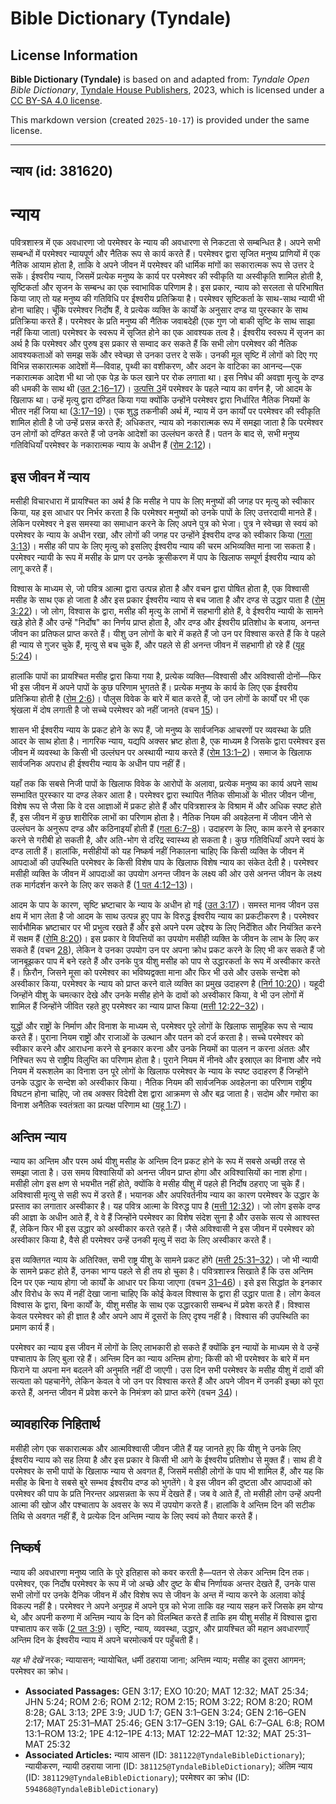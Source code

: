 # Bible Dictionary (Tyndale)

## License Information

**Bible Dictionary (Tyndale)** is based on and adapted from: _Tyndale Open Bible Dictionary_, [Tyndale House Publishers](https://tyndaleopenresources.com/), 2023, which is licensed under a [CC BY-SA 4.0 license](https://creativecommons.org/licenses/by-sa/4.0/legalcode.en).

This markdown version (created `2025-10-17`) is provided under the same license.



--------------------------------

## न्याय (id: 381620)

न्याय
=====

पवित्रशास्त्र में एक अवधारणा जो परमेश्वर के न्याय की अवधारणा से निकटता से सम्बन्धित है। अपने सभी सम्बन्धों में परमेश्वर न्यायपूर्ण और नैतिक रूप से कार्य करते हैं। परमेश्वर द्वारा सृजित मनुष्य प्राणियों में एक नैतिक आयाम होता है, ताकि वे अपने जीवन में परमेश्वर की धार्मिक मांगों का सकारात्मक रूप से उत्तर दे सकें। ईश्वरीय न्याय, जिसमें प्रत्येक मनुष्य के कार्य पर परमेश्वर की स्वीकृति या अस्वीकृति शामिल होती है, सृष्टिकर्ता और सृजन के सम्बन्ध का एक स्वाभाविक परिणाम है। इस प्रकार, न्याय को सरलता से परिभाषित किया जाए तो यह मनुष्य की गतिविधि पर ईश्वरीय प्रतिक्रिया है। परमेश्वर सृष्टिकर्ता के साथ\-साथ न्यायी भी होना चाहिए। चूँकि परमेश्वर निर्दोष हैं, वे प्रत्येक व्यक्ति के कार्यों के अनुसार दण्ड या पुरस्कार के साथ प्रतिक्रिया करते हैं। परमेश्वर के प्रति मनुष्य की नैतिक जवाबदेही (एक गुण जो बाकी सृष्टि के साथ साझा नहीं किया जाता) परमेश्वर के स्वरूप में सृजित होने का एक आवश्यक तत्व है। ईश्वरीय स्वरूप में सृजन का अर्थ है कि परमेश्वर और पुरुष इस प्रकार से सम्वाद कर सकते हैं कि सभी लोग परमेश्वर की नैतिक आवश्यकताओं को समझ सकें और स्वेच्छा से उनका उत्तर दे सकें। उनकी मूल सृष्टि में लोगों को दिए गए विभिन्न सकारात्मक आदेशों में—विवाह, पृथ्वी का वशीकरण, और अदन के वाटिका का आनन्द—एक नकारात्मक आदेश भी था जो एक पेड़ के फल खाने पर रोक लगाता था। इस निषेध की अवज्ञा मृत्यु के दण्ड की धमकी के साथ थी ([उत 2:16–17](https://ref.ly/Gen2:16-Gen2:17))। [उत्पत्ति 3](https://ref.ly/Gen3:1-Gen3:24)में परमेश्वर के पहले न्याय का वर्णन है, जो आदम के खिलाफ था। उन्हें मृत्यु द्वारा दण्डित किया गया क्योंकि उन्होंने परमेश्वर द्वारा निर्धारित नैतिक नियमों के भीतर नहीं जिया था ([3:17–19](https://ref.ly/Gen3:17-Gen3:19))। एक शुद्ध तकनीकी अर्थ में, न्याय में उन कार्यों पर परमेश्वर की स्वीकृति शामिल होती है जो उन्हें प्रसन्न करते हैं; अधिकतर, न्याय को नकारात्मक रूप में समझा जाता है कि परमेश्वर उन लोगों को दण्डित करते हैं जो उनके आदेशों का उल्लंघन करते हैं। पतन के बाद से, सभी मनुष्य गतिविधियाँ परमेश्वर के नकारात्मक न्याय के अधीन हैं ([रोम 2:12](https://ref.ly/Rom2:12))।

इस जीवन में न्याय
-----------------

मसीही विचारधारा में प्रायश्चित का अर्थ है कि मसीह ने पाप के लिए मनुष्यों की जगह पर मृत्यु को स्वीकार किया, यह इस आधार पर निर्भर करता है कि परमेश्वर मनुष्यों को उनके पापों के लिए उत्तरदायी मानते हैं। लेकिन परमेश्वर ने इस समस्या का समाधान करने के लिए अपने पुत्र को भेजा। पुत्र ने स्वेच्छा से स्वयं को परमेश्वर के न्याय के अधीन रखा, और लोगों की जगह पर उन्होंने ईश्वरीय दण्ड को स्वीकार किया ([गला 3:13](https://ref.ly/Gal3:13))। मसीह की पाप के लिए मृत्यु को इसलिए ईश्वरीय न्याय की चरम अभिव्यक्ति माना जा सकता है। परमेश्वर न्यायी के रूप में मसीह के प्राण पर उनके क्रूसीकरण में पाप के खिलाफ सम्पूर्ण ईश्वरीय न्याय को लागू करते हैं।

विश्वास के माध्यम से, जो पवित्र आत्मा द्वारा उत्पन्न होता है और वचन द्वारा पोषित होता है, एक विश्वासी मसीह के साथ एक हो जाता है और इस प्रकार ईश्वरीय न्याय से बच जाता है और दण्ड से उद्धार पाता है ([रोम 3:22](https://ref.ly/Rom3:22))। जो लोग, विश्वास के द्वारा, मसीह की मृत्यु के लाभों में सहभागी होते हैं, वे ईश्वरीय न्यायी के सामने खड़े होते हैं और उन्हें "निर्दोष" का निर्णय प्राप्त होता है, और दण्ड और ईश्वरीय प्रतिशोध के बजाय, अनन्त जीवन का प्रतिफल प्राप्त करते हैं। यीशु उन लोगों के बारे में कहते हैं जो उन पर विश्वास करते हैं कि वे पहले ही न्याय से गुजर चुके हैं, मृत्यु से बच चुके हैं, और पहले से ही अनन्त जीवन में सहभागी हो रहे हैं ([यूह 5:24](https://ref.ly/John5:24))।

हालांकि पापों का प्रायश्चित मसीह द्वारा किया गया है, प्रत्येक व्यक्ति—विश्वासी और अविश्वासी दोनों—फिर भी इस जीवन में अपने पापों के कुछ परिणाम भुगतते हैं। प्रत्येक मनुष्य के कार्य के लिए एक ईश्वरीय प्रतिक्रिया होती है ([रोम 2:6](https://ref.ly/Rom2:6))। पौलुस विवेक के बारे में बात करते हैं, जो उन लोगों के कार्यों पर भी एक श्रृंखला में दोष लगाती है जो सच्चे परमेश्वर को नहीं जानते (वचन [15](https://ref.ly/Rom2:15))।

शासन भी ईश्वरीय न्याय के प्रकट होने के रूप हैं, जो मनुष्य के सार्वजनिक आचरणों पर व्यवस्था के प्रति आदर के साथ होता है। नागरिक न्याय, यद्यपि अक्सर भ्रष्ट होता है, एक माध्यम है जिसके द्वारा परमेश्वर इस जीवन में व्यवस्था के किसी भी उल्लंघन पर अस्थायी न्याय करते हैं ([रोम 13:1–2](https://ref.ly/Rom13:1-Rom13:2))। समाज के खिलाफ सार्वजनिक अपराध ही ईश्वरीय न्याय के अधीन पाप नहीं हैं।

यहाँ तक कि सबसे निजी पापों के खिलाफ विवेक के आरोपों के अलावा, प्रत्येक मनुष्य का कार्य अपने साथ सम्भावित पुरस्कार या दण्ड लेकर आता है। परमेश्वर द्वारा स्थापित नैतिक सीमाओं के भीतर जीवन जीना, विशेष रूप से जैसा कि वे दस आज्ञाओं में प्रकट होते हैं और पवित्रशास्त्र के विश्राम में और अधिक स्पष्ट होते हैं, इस जीवन में कुछ शारीरिक लाभों का परिणाम होता है। नैतिक नियम की अवहेलना में जीवन जीने से उल्लंघन के अनुरूप दण्ड और कठिनाइयाँ होती हैं ([गला 6:7–8](https://ref.ly/Gal6:7-Gal6:8))। उदाहरण के लिए, काम करने से इनकार करने से गरीबी हो सकती है, और अति\-भोग से दरिद्र स्वास्थ्य हो सकता है। कुछ गतिविधियाँ अपने स्वयं के दण्ड लाती हैं। हालांकि, मसीहीयों को यह निष्कर्ष नहीं निकालना चाहिए कि किसी व्यक्ति के जीवन में आपदाओं की उपस्थिति परमेश्वर के किसी विशेष पाप के खिलाफ विशेष न्याय का संकेत देती है। परमेश्वर मसीही व्यक्ति के जीवन में आपदाओं का उपयोग अनन्त जीवन के लक्ष्य की ओर उसे अनन्त जीवन के लक्ष्य तक मार्गदर्शन करने के लिए कर सकते हैं ([1 पत 4:12–13](https://ref.ly/1Pet4:12-1Pet4:13))।

आदम के पाप के कारण, सृष्टि भ्रष्टाचार के न्याय के अधीन हो गई ([उत 3:17](https://ref.ly/Gen3:17))। समस्त मानव जीवन उस क्षय में भाग लेता है जो आदम के साथ उत्पन्न हुए पाप के विरुद्ध ईश्वरीय न्याय का प्रकटीकरण है। परमेश्वर सार्वभौमिक भ्रष्टाचार पर भी प्रभुत्व रखते हैं और इसे अपने परम उद्देश्य के लिए निर्देशित और नियंत्रित करने में सक्षम हैं ([रोमि 8:20](https://ref.ly/Rom8:20))। इस प्रकार वे विपत्तियों का उपयोग मसीही व्यक्ति के जीवन के लाभ के लिए कर सकते हैं (वचन [28](https://ref.ly/Rom8:28)), लेकिन वे उनका उपयोग उन पर अपना क्रोध प्रकट करने के लिए भी कर सकते हैं जो जानबूझकर पाप में बने रहते हैं और उनके पुत्र यीशु मसीह को पाप से उद्धारकर्ता के रूप में अस्वीकार करते हैं। फ़िरौन, जिसने मूसा को परमेश्वर का भविष्यद्वक्ता माना और फिर भी उसे और उसके सन्देश को अस्वीकार किया, परमेश्वर के न्याय को प्राप्त करने वाले व्यक्ति का प्रमुख उदाहरण है ([निर्ग 10:20](https://ref.ly/Exod10:20))। यहूदी जिन्होंने यीशु के चमत्कार देखे और उनके मसीह होने के दावों को अस्वीकार किया, वे भी उन लोगों में शामिल हैं जिन्होंने जीवित रहते हुए परमेश्वर का न्याय प्राप्त किया ([मत्ती 12:22–32](https://ref.ly/Matt12:22-Matt12:32))।

युद्धों और राष्ट्रों के निर्माण और विनाश के माध्यम से, परमेश्वर पूरे लोगों के खिलाफ सामूहिक रूप से न्याय करते हैं। पुराना नियम राष्ट्रों और राजाओं के उत्थान और पतन को दर्ज करता है। सच्चे परमेश्वर को स्वीकार करने और आराधना करने से इनकार करना और उनके नियमों का पालन न करना अंततः और निश्चित रूप से राष्ट्रीय विलुप्ति का परिणाम होता है। पुराने नियम में नीनवे और इस्राएल का विनाश और नये नियम में यरूशलेम का विनाश उन पूरे लोगों के खिलाफ परमेश्वर के न्याय के स्पष्ट उदाहरण हैं जिन्होंने उनके उद्धार के सन्देश को अस्वीकार किया। नैतिक नियम की सार्वजनिक अवहेलना का परिणाम राष्ट्रीय विघटन होना चाहिए, जो तब अक्सर विदेशी देश द्वारा आक्रमण से और बढ़ जाता है। सदोम और गमोरा का विनाश अनैतिक स्वतंत्रता का प्रत्यक्ष परिणाम था ([यहू 1:7](https://ref.ly/Jude1:7))।

अन्तिम न्याय
------------

न्याय का अन्तिम और परम अर्थ यीशु मसीह के अन्तिम दिन प्रकट होने के रूप में सबसे अच्छी तरह से समझा जाता है। उस समय विश्वासियों को अनन्त जीवन प्राप्त होगा और अविश्वासियों का नाश होगा। मसीही लोग इस क्षण से भयभीत नहीं होते, क्योंकि वे मसीह यीशु में पहले ही निर्दोष ठहराए जा चुके हैं। अविश्वासी मृत्यु से सही रूप में डरते हैं। भयानक और अपरिवर्तनीय न्याय का कारण परमेश्वर के उद्धार के प्रस्ताव का लगातार अस्वीकार है। यह पवित्र आत्मा के विरुद्ध पाप है ([मत्ती 12:32](https://ref.ly/Matt12:32))। जो लोग इसके दण्ड की आज्ञा के अधीन आते हैं, वे वे हैं जिन्होंने परमेश्वर का विशेष संदेश सुना है और उसके सत्य से आश्वस्त हैं, लेकिन फिर भी इस उद्धार को अस्वीकार करते रहते हैं। जैसे अविश्वासी ने इस जीवन में परमेश्वर को अस्वीकार किया है, वैसे ही परमेश्वर उन्हें उनकी मृत्यु में सदा के लिए अस्वीकार करते हैं।

इस व्यक्तिगत न्याय के अतिरिक्त, सभी राष्ट्र यीशु के सामने प्रकट होंगे ([मत्ती 25:31–32](https://ref.ly/Matt25:31-Matt25:32))। जो भी न्यायी के सामने प्रकट होते हैं, उनका भाग्य पहले से ही तय हो चुका है। पवित्रशास्त्र सिखाते हैं कि उस अन्तिम दिन पर एक न्याय होगा जो कार्यों के आधार पर किया जाएगा (वचन [31–46](https://ref.ly/Matt25:31-Matt25:46))। इसे इस सिद्धांत के इनकार और विरोध के रूप में नहीं देखा जाना चाहिए कि कोई केवल विश्वास के द्वारा ही उद्धार पाता है। लोग केवल विश्वास के द्वारा, बिना कार्यों के, यीशु मसीह के साथ एक उद्धारकारी सम्बन्ध में प्रवेश करते हैं। विश्वास केवल परमेश्वर को ही ज्ञात है और अपने आप में दूसरों के लिए दृश्य नहीं है। विश्वास की उपस्थिति का प्रमाण कार्य हैं।

परमेश्वर का न्याय इस जीवन में लोगों के लिए लाभकारी हो सकते हैं क्योंकि इन न्यायों के माध्यम से वे उन्हें पश्चाताप के लिए बुला रहे हैं। अन्तिम दिन का न्याय अन्तिम होगा; किसी को भी परमेश्वर के बारे में मन फिराने या अपना मन बदलने की अनुमति नहीं दी जाएगी। उस दिन सभी परमेश्वर के मसीह यीशु में दावों की सत्यता को पहचानेंगे, लेकिन केवल वे जो उन पर विश्वास करते हैं और अपने जीवन में उनकी इच्छा को पूरा करते हैं, अनन्त जीवन में प्रवेश करने के निमंत्रण को प्राप्त करेंगे (वचन [34](https://ref.ly/Matt25:34))।

व्यावहारिक निहितार्थ
--------------------

मसीही लोग एक सकारात्मक और आत्मविश्वासी जीवन जीते हैं यह जानते हुए कि यीशु ने उनके लिए ईश्वरीय न्याय को सह लिया है और इस प्रकार वे किसी भी आगे के ईश्वरीय प्रतिशोध से मुक्त हैं। साथ ही वे परमेश्वर के सभी पापों के खिलाफ न्याय से अवगत हैं, जिसमें मसीही लोगों के पाप भी शामिल हैं, और यह कि मसीह के बिना वे सबसे बुरे सम्भव ईश्वरीय दण्ड को भुगतेंगे। वे इस जीवन की दुष्टता और आपदाओं को परमेश्वर की पाप के प्रति निरन्तर अप्रसन्नता के रूप में देखते हैं। जब वे आते हैं, तो मसीही लोग उन्हें अपनी आत्मा की खोज और पश्चाताप के अवसर के रूप में उपयोग करते हैं। हालांकि वे अन्तिम दिन की सटीक तिथि से अवगत नहीं हैं, वे प्रत्येक दिन अन्तिम न्याय के लिए स्वयं को तैयार करते हैं।

निष्कर्ष
--------

न्याय की अवधारणा मनुष्य जाति के पूरे इतिहास को कवर करती है—पतन से लेकर अन्तिम दिन तक। परमेश्वर, एक निर्दोष परमेश्वर के रूप में जो अच्छे और दुष्ट के बीच निर्णायक अन्तर देखते हैं, उनके पास सभी लोगों पर उनके दैनिक जीवन में और विशेष रूप से जीवन के अन्त में न्याय करने के अलावा कोई विकल्प नहीं है। परमेश्वर ने अपने अनुग्रह में अपने पुत्र को भेजा ताकि वह न्याय सहन करें जिसके हम योग्य थे, और अपनी करुणा में अन्तिम न्याय के दिन को विलम्बित करते हैं ताकि हम यीशु मसीह में विश्वास द्वारा पश्चाताप कर सकें ([2 पत 3:9](https://ref.ly/2Pet3:9))। सृष्टि, न्याय, व्यवस्था, उद्धार, और प्रायश्चित की महान अवधारणाएँ अन्तिम दिन के ईश्वरीय न्याय में अपने चरमोत्कर्ष पर पहुँचती हैं।

*यह भी देखें* नरक; न्यायासन;  न्यायोचित, धर्मी ठहराया जाना; अन्तिम न्याय; मसीह का दूसरा आगमन; परमेश्वर का क्रोध।

* **Associated Passages:** GEN 3:17; EXO 10:20; MAT 12:32; MAT 25:34; JHN 5:24; ROM 2:6; ROM 2:12; ROM 2:15; ROM 3:22; ROM 8:20; ROM 8:28; GAL 3:13; 2PE 3:9; JUD 1:7; GEN 3:1–GEN 3:24; GEN 2:16–GEN 2:17; MAT 25:31–MAT 25:46; GEN 3:17–GEN 3:19; GAL 6:7–GAL 6:8; ROM 13:1–ROM 13:2; 1PE 4:12–1PE 4:13; MAT 12:22–MAT 12:32; MAT 25:31–MAT 25:32
* **Associated Articles:** न्याय आसन (ID: `381122@TyndaleBibleDictionary`); न्यायीकरण, न्यायी ठहराया जाना (ID: `381125@TyndaleBibleDictionary`); अंतिम न्याय  (ID: `381129@TyndaleBibleDictionary`); परमेश्वर का क्रोध (ID: `594868@TyndaleBibleDictionary`)

